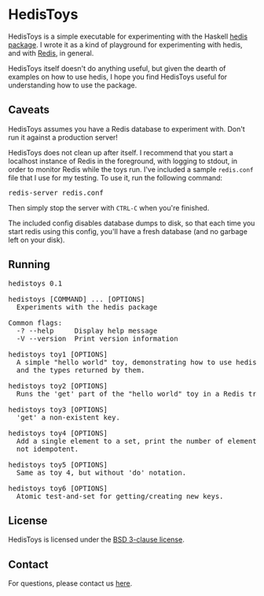 # HedisToys

HedisToys is a simple executable for experimenting with the Haskell
[hedis package](http://hackage.haskell.org/package/hedis). I wrote it
as a kind of playground for experimenting with hedis, and with
[Redis](http://redis.io/), in general.

HedisToys itself doesn't do anything useful, but given the dearth of
examples on how to use hedis, I hope you find HedisToys useful for
understanding how to use the package.

## Caveats

HedisToys assumes you have a Redis database to experiment with. Don't
run it against a production server!

HedisToys does not clean up after itself. I recommend that you start a
localhost instance of Redis in the foreground, with logging to stdout,
in order to monitor Redis while the toys run. I've included a sample
`redis.conf` file that I use for my testing. To use it, run the
following command:

<pre>redis-server redis.conf</pre>

Then simply stop the server with `CTRL-C` when you're
finished.

The included config disables database dumps to disk, so that each time
you start redis using this config, you'll have a fresh database (and
no garbage left on your disk).

## Running

<pre>
hedistoys 0.1

hedistoys [COMMAND] ... [OPTIONS]
  Experiments with the hedis package

Common flags:
  -? --help     Display help message
  -V --version  Print version information

hedistoys toy1 [OPTIONS]
  A simple "hello world" toy, demonstrating how to use hedis 'get' and 'set',
  and the types returned by them.

hedistoys toy2 [OPTIONS]
  Runs the 'get' part of the "hello world" toy in a Redis transaction.

hedistoys toy3 [OPTIONS]
  'get' a non-existent key.

hedistoys toy4 [OPTIONS]
  Add a single element to a set, print the number of elements in the set. Note:
  not idempotent.

hedistoys toy5 [OPTIONS]
  Same as toy 4, but without 'do' notation.

hedistoys toy6 [OPTIONS]
  Atomic test-and-set for getting/creating new keys.
</pre>

## License

HedisToys is licensed under the [BSD 3-clause
license](http://opensource.org/licenses/bsd-3-clause).

## Contact

For questions, please contact us [here](mailto:src@quixoftic.com).
